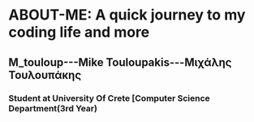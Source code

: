 # ABOUT-ME: A quick journey to my coding life and more
## M_touloup---Mike Touloupakis---Μιχάλης Τουλουπάκης
### Student at University Of Crete [Computer Science Department(3rd Year)
 
